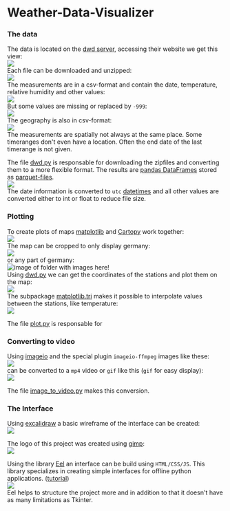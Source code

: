 # Weather-Data-Visualizer

### The data
The data is located on the [dwd server](https://opendata.dwd.de/climate_environment/CDC/observations_germany/climate/hourly/air_temperature/historical/), accessing their website we get this view:
<br>![](./images/data.png)<br>
Each file can be downloaded and unzipped:
<br>![](./images/zipfile.png)<br>
The measurements are in a csv-format and contain the date, temperature, relative humidity and other values:
<br>![](./images/measurements.png)<br>
But some values are missing or replaced by `-999`:
<br>![](./images/missing_data.png)<br>
The geography is also in csv-format:
<br>![](./images/geography.png)<br>
The measurements are spatially not always at the same place. Some timeranges don't even have a location. Often the end date of the last timerange is not given.

The file [dwd.py](../src/dwd.py) is responsable for downloading the zipfiles and converting them to a more flexible format.
The results are [pandas DataFrames](https://pandas.pydata.org/docs/reference/api/pandas.DataFrame.html#pandas-dataframe) stored as [parquet-files](https://www.youtube.com/watch?v=VZykcApkz_4).
<br>![](./images/dataframe.png)<br>
The date information is converted to `utc` [datetimes](https://docs.python.org/3/library/datetime.html) and all other values are converted either to int or float to reduce file size.

### Plotting
To create plots of maps [matplotlib](https://matplotlib.org/) and [Cartopy](https://scitools.org.uk/cartopy/docs/latest/matplotlib/intro.html) work together:
<br>![](./images/cartopy_map.png)<br>
The map can be cropped to only display germany:
<br>![](./images/cartopy_germany.png)<br>
or any part of germany:
<br>![image of folder with images here!]()<br>
Using [dwd.py](../src/dwd.py) we can get the coordinates of the stations and plot them on the map:
<br>![](./images/stations.png)<br>
The subpackage [matplotlib.tri](https://matplotlib.org/stable/gallery/images_contours_and_fields/irregulardatagrid.html) makes it possible to interpolate values between the stations, like temperature:
<br>![](./images/interpolated.png)<br>

The file [plot.py](../src/plot.py) is responsable for 

### Converting to video
Using [imageio](https://imageio.readthedocs.io/en/stable/) and the special plugin `imageio-ffmpeg` images like these:
<br>![](./images/test_images.png)<br>
can be converted to a `mp4` video or `gif` like this (`gif` for easy display):
<br>![](./images/test_video_as_gif.gif)<br>

The file [image_to_video.py](../src/image_to_video.py) makes this conversion.

### The Interface
Using [excalidraw](https://excalidraw.com/) a basic wireframe of the interface can be created:
<br>![](./images/interface-mockup.png)<br>

The logo of this project was created using [gimp](https://www.gimp.org/):
<br>![](./images/gimp_logo.png)<br>

Using the library [Eel](https://github.com/ChrisKnott/Eel) an interface can be build using `HTML/CSS/JS`. This library specializes in creating simple interfaces for offline python applications. ([tutorial](https://medium.com/@utsav_datta/create-html-user-interface-for-python-using-eel-library-bab101cc0f99))
<br>![](./images/eel_gui.png)<br>
Eel helps to structure the project more and in addition to that it doesn't have as many limitations as Tkinter.
